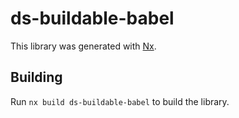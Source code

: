 # ds-buildable-babel

This library was generated with [Nx](https://nx.dev).

## Building

Run `nx build ds-buildable-babel` to build the library.

